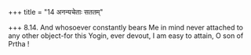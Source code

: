 +++
title = "14 अनन्यचेताः सततम्"

+++
8.14. And whosoever constantly bears Me in mind never attached to any
other object-for this Yogin, ever devout, I am easy to attain, O son of
Prtha !
